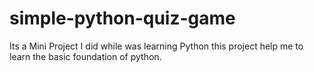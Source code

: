 # simple-python-quiz-game
Its a Mini Project I did while was learning Python this project help me to learn the basic foundation of python.
